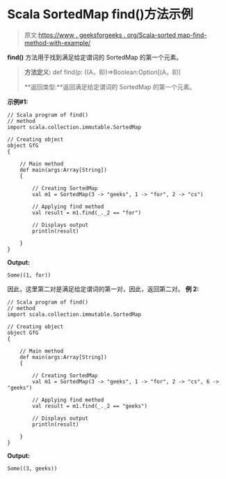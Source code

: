 # Scala SortedMap find()方法示例

> 原文:[https://www . geeksforgeeks . org/Scala-sorted map-find-method-with-example/](https://www.geeksforgeeks.org/scala-sortedmap-find-method-with-example/)

**find()** 方法用于找到满足给定谓词的 SortedMap 的第一个元素。

> **方法定义:** def find(p: ((A，B))=>Boolean:Option[(A，B)]
> 
> **返回类型:**返回满足给定谓词的 SortedMap 的第一个元素。

**示例#1:**

```
// Scala program of find()
// method
import scala.collection.immutable.SortedMap

// Creating object
object GfG
{ 

    // Main method
    def main(args:Array[String])
    {

        // Creating SortedMap
        val m1 = SortedMap(3 -> "geeks", 1 -> "for", 2 -> "cs")

        // Applying find method
        val result = m1.find(_._2 == "for")

        // Displays output
        println(result)

    }
}
```

**Output:**

```
Some((1, for))

```

因此，这里第二对是满足给定谓词的第一对，因此，返回第二对。
**例 2:**

```
// Scala program of find()
// method
import scala.collection.immutable.SortedMap

// Creating object
object GfG
{ 

    // Main method
    def main(args:Array[String])
    {

        // Creating SortedMap
        val m1 = SortedMap(3 -> "geeks", 1 -> "for", 2 -> "cs", 6 -> "geeks")

        // Applying find method
        val result = m1.find(_._2 == "geeks")

        // Displays output
        println(result)

    }
}
```

**Output:**

```
Some((3, geeks))

```